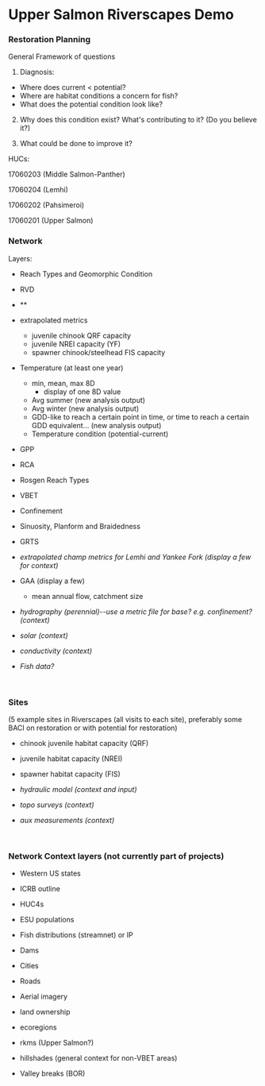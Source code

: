 # Upper Salmon Riverscapes Demo



### Restoration Planning

General Framework of questions 

1) Diagnosis: 

 - Where does current < potential?
- Where are habitat conditions a concern for fish?
- What does the potential condition look like?

2) Why does this condition exist? What's contributing to it? (Do you believe it?)

3) What could be done to improve it? 



HUCs: 

17060203 (Middle Salmon-Panther)

17060204 (Lemhi)

17060202 (Pahsimeroi)

17060201 (Upper Salmon)

### Network

Layers:

- Reach Types and Geomorphic Condition
- RVD
- **
- extrapolated metrics
  - juvenile chinook QRF capacity
  - juvenile NREI capacity (YF)
  - spawner chinook/steelhead FIS capacity
- Temperature (at least one year)
  - min, mean, max 8D
    - display of one 8D value
  - Avg summer (new analysis output)
  - Avg winter (new analysis output)
  - GDD-like to reach a certain point in time, or time to reach a certain GDD equivalent... (new analysis output)
  - Temperature condition (potential-current)


- GPP
- RCA
- Rosgen Reach Types
- VBET
- Confinement
- Sinuosity, Planform and Braidedness
- GRTS


- *extrapolated champ metrics for Lemhi and Yankee Fork (display a few for context)*

- GAA (display a few)

  - mean annual flow, catchment size

- *hydrography (perennial)--use a metric file for base? e.g. confinement? (context)*

- *solar (context)*

- *conductivity (context)*

- *Fish data?*

  ​

### Sites 

(5 example sites in Riverscapes (all visits to each site), preferably some BACI on restoration or with potential for restoration)

- chinook juvenile habitat capacity (QRF)

- juvenile habitat capacity (NREI)

- spawner habitat capacity (FIS)

- *hydraulic model (context and input)*

- *topo surveys (context)*

- *aux measurements (context)*

  ​

### Network Context layers (not currently part of projects)

- Western US states
- ICRB outline
- HUC4s
- ESU populations 
- Fish distributions (streamnet) or IP
- Dams
- Cities
- Roads
- Aerial imagery
- land ownership
- ecoregions
- rkms (Upper Salmon?)

- hillshades (general context for non-VBET areas)

- Valley breaks (BOR)

  ​

  ​